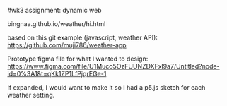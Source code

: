 #wk3 assignment: dynamic web

bingnaa.github.io/weather/hi.html

based on this git example (javascript, weather API): https://github.com/muji786/weather-app

Prototype figma file for what I wanted to design: https://www.figma.com/file/U1Muco5OzFUUNZDXFxl9a7/Untitled?node-id=0%3A1&t=qKk1ZP1LfPjqrEGe-1

If expanded, I would want to make it so I had a p5.js sketch for each weather setting.
